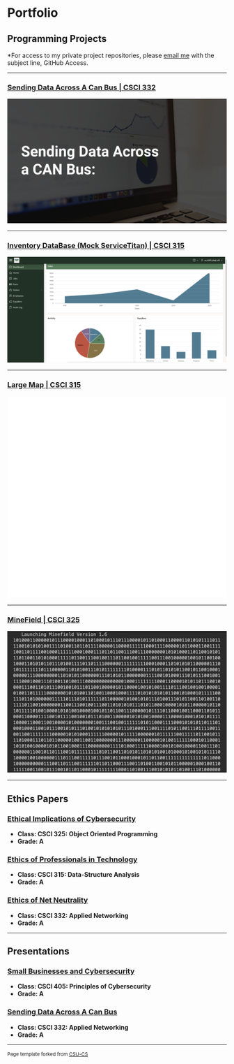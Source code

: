 Portfolio
=========

Programming Projects
--------------------

*For access to my private project repositories, please [email me](mailto:nchuber@csustudent.net?subject=GitHub%20Access) with the subject line, GitHub Access.

---
### [Sending Data Across A Can Bus | CSCI 332](project1)

![Project 1 Thumbnail Name](images/CanBusIMG.png)

---
### [Inventory DataBase (Mock ServiceTitan) | CSCI 315](project1)

![Project 2 Thumbnail Name](images/DatabaseIMG.png)

---
### [Large Map | CSCI 315](project1)

![Project 3 Thumbnail Name](images/MapIMG.png)

---
### [MineField | CSCI 325](project1)

![Project 4 Thumbnail Name](images/Minefield1IMG.png)

---

Ethics Papers
-------------

### [Ethical Implications of Cybersecurity](/pdf/sample_presentation.pdf)

-   **Class: CSCI 325: Object Oriented Programming**  
-   **Grade: A**

### [Ethics of Professionals in Technology](/pdf/sample_presentation.pdf)

-   **Class: CSCI 315: Data-Structure Analysis** 
-   **Grade: A**

### [Ethics of Net Neutrality](/pdf/sample_presentation.pdf)

-   **Class: CSCI 332: Applied Networking** 
-   **Grade: A**

---

Presentations
-------------

### [Small Businesses and Cybersecurity](/pdf/sample_presentation.pdf)

- **Class: CSCI 405: Principles of Cybersecurity** 
- **Grade: A**


### [Sending Data Across A Can Bus](/pdf/sample_presentation.pdf)

- **Class: CSCI 332: Applied Networking** 
- **Grade: A**

---

<p style="font-size:11px">Page template forked from <a href="https://github.com/csu-cs/csci-portfolio">CSU-CS</a></p>
<!-- Remove above link if you don't want to attributive -->

